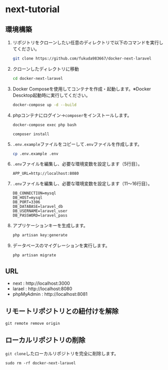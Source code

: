 # next-tutorial

## 環境構築

1. リポジトリをクローンしたい任意のディレクトリで以下のコマンドを実行してください。

    ```bash
    git clone https://github.com/fukuda983667/docker-next-laravel
    ```

2. クローンしたディレクトリに移動

    ```bash
    cd docker-next-laravel
    ```

3. Docker Composeを使用してコンテナを作成・起動します。※Docker Descktop起動時に実行してください。

    ```bash
    docker-compose up -d --build
    ```

4. phpコンテナにログイン→`composer`をインストールします。

    ```bash
    docker-compose exec php bash
    ```
    ```
    composer install
    ```

5. `.env.example`ファイルをコピーして`.env`ファイルを作成します。

    ```bash
    cp .env.example .env
    ```

6. `.env`ファイルを編集し、必要な環境変数を設定します（5行目）。

   ```
   APP_URL=http://localhost:8080
   ```

6. `.env`ファイルを編集し、必要な環境変数を設定します（11～16行目）。

   ```
   DB_CONNECTION=mysql
   DB_HOST=mysql
   DB_PORT=3306
   DB_DATABASE=laravel_db
   DB_USERNAME=laravel_user
   DB_PASSWORD=laravel_pass
   ```

7. アプリケーションキーを生成します。

    ```bash
    php artisan key:generate
    ```

8. データベースのマイグレーションを実行します。

    ```bash
    php artisan migrate
    ```

## URL

- next : http://localhost:3000
- larael : http://localhost:8080
- phpMyAdmin : http://localhost:8081


## リモートリポジトリとの紐付けを解除 
```
git remote remove origin
```

## ローカルリポジトリの削除  
`git clone`したローカルリポジトリを完全に削除します。  
```
sudo rm -rf docker-next-laravel
```
